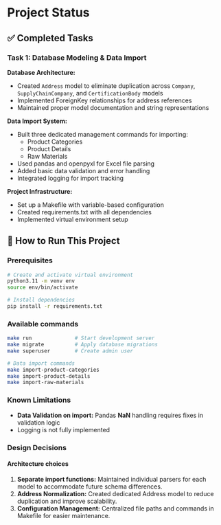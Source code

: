 # Project Status

## ✅ Completed Tasks

### Task 1: Database Modeling & Data Import

**Database Architecture:**

- Created `Address` model to eliminate duplication across `Company`, `SupplyChainCompany`, and `CertificationBody` models
- Implemented ForeignKey relationships for address references
- Maintained proper model documentation and string representations

**Data Import System:**

- Built three dedicated management commands for importing:
  - Product Categories
  - Product Details
  - Raw Materials
- Used pandas and openpyxl for Excel file parsing
- Added basic data validation and error handling
- Integrated logging for import tracking

**Project Infrastructure:**

- Set up a Makefile with variable-based configuration
- Created requirements.txt with all dependencies
- Implemented virtual environment setup

## 🚀 How to Run This Project

### Prerequisites

```bash
# Create and activate virtual environment
python3.11 -m venv env
source env/bin/activate

# Install dependencies
pip install -r requirements.txt
```

### Available commands

```bash
make run              # Start development server
make migrate          # Apply database migrations
make superuser        # Create admin user

# Data import commands
make import-product-categories
make import-product-details
make import-raw-materials
```

### Known Limitations

- **Data Validation on import:** Pandas **NaN** handling requires fixes in validation logic
- Logging is not fully implemented

### Design Decisions

#### Architecture choices

1. **Separate import functions:** Maintained individual parsers for each model to accommodate future schema differences.
2. **Address Normalization:** Created dedicated Address model to reduce duplication and improve scalability.
3. **Configuration Management:** Centralized file paths and commands in Makefile for easier maintenance.
